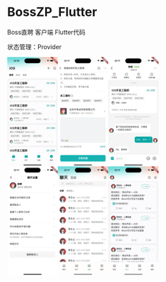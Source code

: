 # BossZP_Flutter
 Boss直聘 客户端 Flutter代码

状态管理：Provider

<img src="preview.png" alt="pic.16.44" width="350" height="505" />
